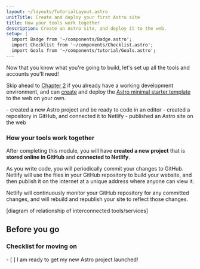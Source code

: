 ```yaml
---
layout: ~/layouts/TutorialLayout.astro
unitTitle: Create and deploy your first Astro site
title: How your tools work together
description: Create an Astro site, and deploy it to the web.
setup: |
  import Badge from '~/components/Badge.astro';
  import Checklist from '~/components/Checklist.astro';
  import Goals from '~/components/tutorial/Goals.astro';
---
```


Now that you know what you're going to build, let's set up all the tools and accounts you'll need!

Skip ahead to [Chapter 2](/en/tutorial/2-pages/) if you already have a working development environment, and can [create](/en/install/auto) and deploy the [Astro minimal starter template](https://github.com/withastro/astro/tree/main/examples/minimal) to the web on your own.

<Goals>
  - created a new Astro project and be ready to code in an editor
  - created a repository in GitHub, and connected it to Netlify
  - published an Astro site on the web
</Goals>

### How your tools work together

After completing this module, you will have **created a new project** that is **stored online in GitHub** and **connected to Netlify**. 

As you write code, you will periodically commit your changes to GitHub. Netlify will use the files in your GitHub repository to build your website, and then publish it on the internet at a unique address where anyone can view it.

Netlify will continuously monitor your GitHub repository for any committed changes, and will rebuild and republish your site to reflect those changes.

[diagram of relationship of interconnected tools/services]

## Before you go

### Checklist for moving on

<Checklist key="setup">
- [ ] I am ready to get my new Astro project launched!
</Checklist>
